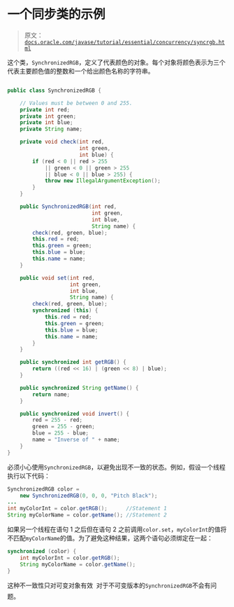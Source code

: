 # 一个同步类的示例

> 原文：[`docs.oracle.com/javase/tutorial/essential/concurrency/syncrgb.html`](https://docs.oracle.com/javase/tutorial/essential/concurrency/syncrgb.html)

这个类，``SynchronizedRGB``，定义了代表颜色的对象。每个对象将颜色表示为三个代表主要颜色值的整数和一个给出颜色名称的字符串。

```java

public class SynchronizedRGB {

    // Values must be between 0 and 255.
    private int red;
    private int green;
    private int blue;
    private String name;

    private void check(int red,
                       int green,
                       int blue) {
        if (red < 0 || red > 255
            || green < 0 || green > 255
            || blue < 0 || blue > 255) {
            throw new IllegalArgumentException();
        }
    }

    public SynchronizedRGB(int red,
                           int green,
                           int blue,
                           String name) {
        check(red, green, blue);
        this.red = red;
        this.green = green;
        this.blue = blue;
        this.name = name;
    }

    public void set(int red,
                    int green,
                    int blue,
                    String name) {
        check(red, green, blue);
        synchronized (this) {
            this.red = red;
            this.green = green;
            this.blue = blue;
            this.name = name;
        }
    }

    public synchronized int getRGB() {
        return ((red << 16) | (green << 8) | blue);
    }

    public synchronized String getName() {
        return name;
    }

    public synchronized void invert() {
        red = 255 - red;
        green = 255 - green;
        blue = 255 - blue;
        name = "Inverse of " + name;
    }
}

```

必须小心使用`SynchronizedRGB`，以避免出现不一致的状态。例如，假设一个线程执行以下代码：

```java
SynchronizedRGB color =
    new SynchronizedRGB(0, 0, 0, "Pitch Black");
...
int myColorInt = color.getRGB();      //Statement 1
String myColorName = color.getName(); //Statement 2

```

如果另一个线程在语句 1 之后但在语句 2 之前调用`color.set`，`myColorInt`的值将不匹配`myColorName`的值。为了避免这种结果，这两个语句必须绑定在一起：

```java
synchronized (color) {
    int myColorInt = color.getRGB();
    String myColorName = color.getName();
} 

```

这种不一致性只对可变对象有效  对于不可变版本的`SynchronizedRGB`不会有问题。

